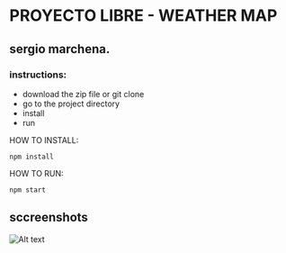 # PROYECTO LIBRE - WEATHER MAP  
## sergio marchena.

### instructions:
* download the zip file or git clone
* go to the project directory
* install 
* run

HOW TO INSTALL:

```
npm install
```

HOW TO RUN:

```
npm start
```

## sccreenshots

![Alt text](screenshots/Capture1.jpg?raw=true "test 1")
